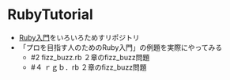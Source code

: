 # RubyTutorial

 - [Ruby入門](https://www.javadrive.jp/ruby/)をいろいろためすリポジトリ
 - 「プロを目指す人のためのRuby入門」の例題を実際にやってみる
   -  #2 fizz_buzz.rb ２章のfizz_buzz問題
   -  #４ ｒｇｂ．rb ２章のfizz_buzz問題
   
